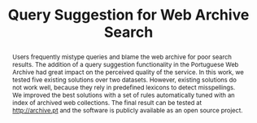 ---
abstract: Users frequently mistype queries and blame the web archive for poor search
  results. The addition of a query suggestion functionality in the Portuguese Web
  Archive had great impact on the perceived quality of the service. In this work,
  we tested five existing solutions over two datasets. However, existing solutions
  do not work well, because they rely in predefined lexicons to detect misspellings.
  We improved the best solutions with a set of rules automatically tuned with an index
  of archived web collections. The final result can be tested at http://archive.pt
  and the software is publicly available as an open source project.
creators:
- Costa, Miguel
- Miranda, João
- Cruz, David
- Gomes, Daniel
date: null
document_url: https://services.phaidra.univie.ac.at/api/object/o:378057/download
grand_parent: iPRES
institutions: []
keywords:
- lisbon
landing_page_url: https://phaidra.univie.ac.at/o:378057
language: eng
layout: publication
license: CC BY-SA 2.0 AT
notes_url: null
parent: iPRES 2013
publication_type: paper
size: 204896
slides_url: null
source_name: iPRES
title: Query Suggestion for Web Archive Search
year: 2013
---